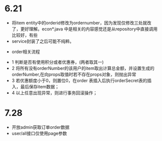 # 6.21
- 将item entity中的orderid修改为ordernumber，因为发现仅修改三处就改了，更好理解。econ*.java 中是相关的内容感觉还是从repository中直接调用比较好，有些
- service封装了之后可能不纯粹。

* order相关流程
- 1 判断是否有使用积分或者优惠券，(两者取其一)
- 2 将所有没有orderNumber的该用户的item取出计算总金额，并设置生成的orderNumber,在向props取值时若不存在props对象，则抛出异常
- 3 若优惠额度小于0，则置位0，在order 表插入后执行orderSecret表的插入，最后保存item数据；
- 4 以上任意出现异常，则进行事务回滚操作；

# 7.28
- 开放admin获取订单order数据
- user/all接口仅使用page参数
